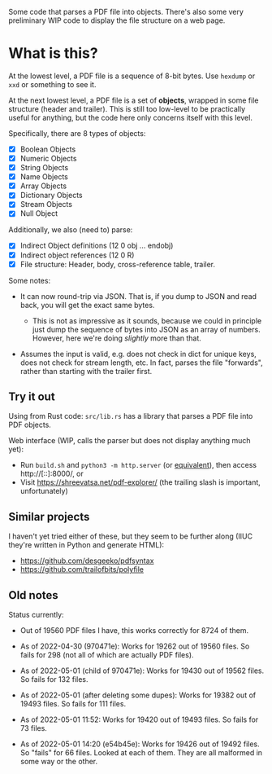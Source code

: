 Some code that parses a PDF file into objects. There's also some very preliminary WIP code to display the file structure on a web page.

# What is this?

At the lowest level, a PDF file is a sequence of 8-bit bytes. Use `hexdump` or `xxd` or something to see it.

At the next lowest level, a PDF file is a set of **objects**, wrapped in some file structure (header and trailer). This is still too low-level to be practically useful for anything, but the code here only concerns itself with this level.

Specifically, there are 8 types of objects:

-   [x] Boolean Objects
-   [x] Numeric Objects
-   [x] String Objects
-   [x] Name Objects
-   [x] Array Objects
-   [x] Dictionary Objects
-   [x] Stream Objects
-   [x] Null Object

Additionally, we also (need to) parse:

-   [x] Indirect Object definitions (12 0 obj … endobj)
-   [x] Indirect object references (12 0 R)
-   [x] File structure: Header, body, cross-reference table, trailer.

Some notes:

-   It can now round-trip via JSON. That is, if you dump to JSON and read back, you will get the exact same bytes.

    -   This is not as impressive as it sounds, because we could in principle just dump the sequence of bytes into JSON as an array of numbers. However, here we're doing _slightly_ more than that.

-   Assumes the input is valid, e.g. does not check in dict for unique keys, does not check for stream length, etc. In fact, parses the file "forwards", rather than starting with the trailer first.

## Try it out

Using from Rust code: `src/lib.rs` has a library that parses a PDF file into PDF objects.

Web interface (WIP, calls the parser but does not display anything much yet):

- Run `build.sh` and `python3 -m http.server` (or [equivalent](https://gist.github.com/willurd/5720255)), then access http://[::]:8000/, or
- Visit https://shreevatsa.net/pdf-explorer/ (the trailing slash is important, unfortunately)

## Similar projects

I haven't yet tried either of these, but they seem to be further along (IIUC they're written in Python and generate HTML):

- https://github.com/desgeeko/pdfsyntax
- https://github.com/trailofbits/polyfile

## Old notes

Status currently:

- Out of 19560 PDF files I have, this works correctly for 8724 of them.

- As of 2022-04-30 (970471e): Works for 19262 out of 19560 files. So fails for 298 (not all of which are actually PDF files).

- As of 2022-05-01 (child of 970471e): Works for 19430 out of 19562 files. So fails for 132 files.

- As of 2022-05-01 (after deleting some dupes): Works for 19382 out of 19493 files. So fails for 111 files.

- As of 2022-05-01 11:52: Works for 19420 out of 19493 files. So fails for 73 files.

- As of 2022-05-01 14:20 (e54b45e): Works for 19426 out of 19492 files. So "fails" for 66 files. Looked at each of them. They are all malformed in some way or the other.
